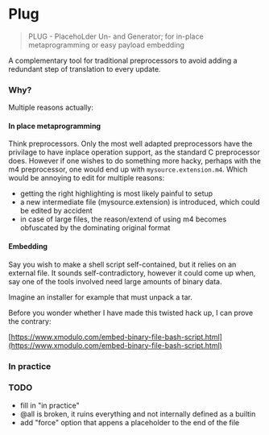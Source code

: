 # Plug

> PLUG - PlacehoLder Un- and Generator; for in-place metaprogramming or easy payload embedding

A complementary tool for traditional preprocessors to avoid adding a redundant step of translation to every update.

### Why?
Multiple reasons actually:

#### In place metaprogramming
Think preprocessors.
Only the most well adapted preprocessors have the privilage to have inplace operation support,
as the standard C preprocessor does.
However if one wishes to do something more hacky,
perhaps with the m4 preprocessor,
one would end up with `mysource.extension.m4`.
Which would be annoying to edit for multiple reasons:
+ getting the right highlighting is most likely painful to setup
+ a new intermediate file (mysource.extension) is introduced, which could be edited by accident
+ in case of large files, the reason/extend of using m4 becomes obfuscated by the dominating original format

#### Embedding
Say you wish to make a shell script self-contained,
but it relies on an external file.
It sounds self-contradictory,
however it could come up when,
say one of the tools involved need large amounts of binary data.

Imagine an installer for example that must unpack a tar.

Before you wonder whether I have made this twisted hack up, I can prove the contrary:

[https://www.xmodulo.com/embed-binary-file-bash-script.html](https://www.xmodulo.com/embed-binary-file-bash-script.html)

### In practice

### TODO
+ fill in "in practice"
+ @all is broken, it ruins everything and not internally defined as a builtin
+ add "force" option that appens a placeholder to the end of the file
